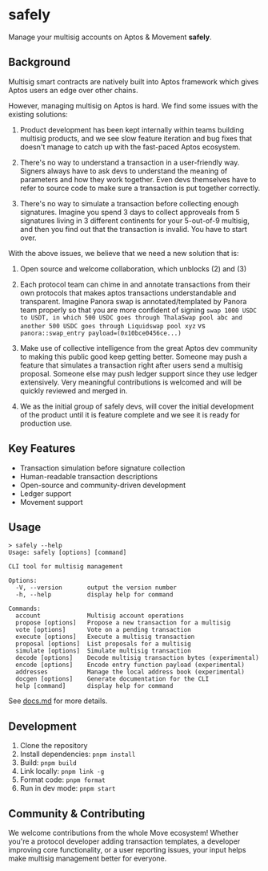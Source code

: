 # safely

Manage your multisig accounts on Aptos & Movement **safely**.

## Background

Multisig smart contracts are natively built into Aptos framework which gives Aptos users an edge over other chains.

However, managing multisig on Aptos is hard. We find some issues with the existing solutions:

1. Product development has been kept internally within teams building multisig products, and we see slow feature iteration and
   bug fixes that doesn't manage to catch up with the fast-paced Aptos ecosystem.

2. There's no way to understand a transaction in a user-friendly way.
   Signers always have to ask devs to understand the meaning of parameters and how they work together.
   Even devs themselves have to refer to source code to make sure a transaction is put together correctly.

3. There's no way to simulate a transaction before collecting enough signatures.
   Imagine you spend 3 days to collect approveals from 5 signatures living in 3 different continents for your 5-out-of-9 multisig, and then you find out that the transaction is invalid. You have to start over.

With the above issues, we believe that we need a new solution that is:

1. Open source and welcome collaboration, which unblocks (2) and (3)

2. Each protocol team can chime in and annotate transactions from their own protocols that makes aptos transactions understandable
   and transparent. Imagine Panora swap is annotated/templated by Panora team properly so that you are more confident of signing
   `swap 1000 USDC to USDT, in which 500 USDC goes through ThalaSwap pool abc and another 500 USDC goes through Liquidswap pool xyz`
   vs `panora::swap_entry payload=(0x10bce0456ce...)`

3. Make use of collective intelligence from the great Aptos dev community to making this public good keep getting better.
   Someone may push a feature that simulates a transaction right after users send a multisig proposal. Someone else may
   push ledger support since they use ledger extensively. Very meaningful contributions is welcomed and will be quickly
   reviewed and merged in.

4. We as the initial group of safely devs, will cover the initial development of the product until it is feature complete
   and we see it is ready for production use.

## Key Features

- Transaction simulation before signature collection
- Human-readable transaction descriptions
- Open-source and community-driven development
- Ledger support
- Movement support

## Usage

```
> safely --help
Usage: safely [options] [command]

CLI tool for multisig management

Options:
  -V, --version       output the version number
  -h, --help          display help for command

Commands:
  account             Multisig account operations
  propose [options]   Propose a new transaction for a multisig
  vote [options]      Vote on a pending transaction
  execute [options]   Execute a multisig transaction
  proposal [options]  List proposals for a multisig
  simulate [options]  Simulate multisig transaction
  decode [options]    Decode multisig transaction bytes (experimental)
  encode [options]    Encode entry function payload (experimental)
  addresses           Manage the local address book (experimental)
  docgen [options]    Generate documentation for the CLI
  help [command]      display help for command
```

See [docs.md](./docs.md) for more details.

## Development

1. Clone the repository
2. Install dependencies: `pnpm install`
3. Build: `pnpm build`
4. Link locally: `pnpm link -g`
5. Format code: `pnpm format`
6. Run in dev mode: `pnpm start`

## Community & Contributing

We welcome contributions from the whole Move ecosystem! Whether you're a protocol developer adding transaction templates, a developer improving core functionality, or a user reporting issues, your input helps make multisig management better for everyone.

